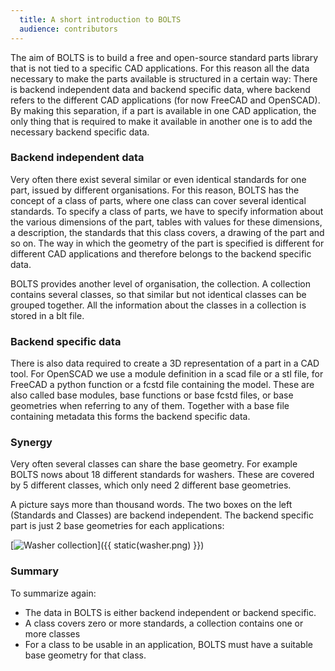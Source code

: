 ```yaml
---
  title: A short introduction to BOLTS
  audience: contributors
---
```


The aim of BOLTS is to build a free and open-source standard parts library that
is not tied to a specific CAD applications. For this reason all the data
necessary to make the parts available is structured in a certain way: There is
backend independent data and backend specific data, where backend refers to the
different CAD applications (for now FreeCAD and OpenSCAD). By making this
separation, if a part is available in one CAD application, the only thing that
is required to make it available in another one is to add the necessary backend
specific data.

### Backend independent data

Very often there exist several similar or even identical standards for one
part, issued by different organisations. For this reason, BOLTS has the concept
of a class of parts, where one class can cover several identical standards. To
specify a class of parts, we have to specify information about the various
dimensions of the part, tables with values for these dimensions, a description,
the standards that this class covers, a drawing of the part and so on. The way
in which the geometry of the part is specified is different for different CAD
applications and therefore belongs to the backend specific data.

BOLTS provides another level of organisation, the collection. A collection
contains several classes, so that similar but not identical classes can be
grouped together. All the information about the classes in a collection is
stored in a blt file.

### Backend specific data

There is also data required to create a 3D representation of a part in a CAD
tool. For OpenSCAD we use a module definition in a scad file or a stl file, for
FreeCAD a python function or a fcstd file containing the model. These are also
called base modules, base functions or base fcstd files, or base geometries
when referring to any of them. Together with a base file containing metadata
this forms the backend specific data. 

### Synergy

Very often several classes can share the base geometry. For example BOLTS nows
about 18 different standards for washers. These are covered by 5 different
classes, which only need 2 different base geometries.

A picture says more than thousand words. The two boxes on the left (Standards
and Classes) are backend independent. The backend specific part is just 2 base
geometries for each applications:


[<img alt="Washer collection" src="{{ static(washer.png) }}" />]({{ static(washer.png) }})

### Summary

To summarize again:

 - The data in BOLTS is either backend independent or backend specific.
 - A class covers zero or more standards, a collection contains one or more classes
 - For a class to be usable in an application, BOLTS must have a suitable base geometry for that class.
